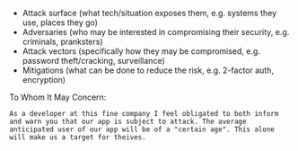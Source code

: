 - Attack surface (what tech/situation exposes them, e.g. systems they use, places they go)
- Adversaries (who may be interested in compromising their security, e.g. criminals, pranksters)
- Attack vectors (specifically how they may be compromised, e.g. password theft/cracking, surveillance)
- Mitigations (what can be done to reduce the risk, e.g. 2-factor auth, encryption)

To Whom It May Concern:

    As a developer at this fine company I feel obligated to both inform and warn you that our app is subject to attack. The average anticipated user of our app will be of a "certain age". This alone will make us a target for theives.
